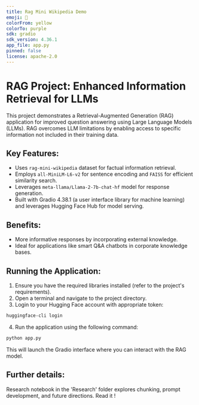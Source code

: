 ```yaml
---
title: Rag Mini Wikipedia Demo
emoji: 💬
colorFrom: yellow
colorTo: purple
sdk: gradio
sdk_version: 4.36.1
app_file: app.py
pinned: false
license: apache-2.0
---
```


# RAG Project: Enhanced Information Retrieval for LLMs
This project demonstrates a Retrieval-Augmented Generation (RAG) application for improved question answering using 
Large Language Models (LLMs). RAG overcomes LLM limitations by enabling access to specific information not included 
in their training data.

## Key Features:
* Uses `rag-mini-wikipedia` dataset for factual information retrieval.
* Employs `all-MiniLM-L6-v2` for sentence encoding and `FAISS` for efficient similarity search.
* Leverages `meta-llama/Llama-2-7b-chat-hf` model for response generation.
* Built with Gradio 4.38.1 (a user interface library for machine learning) and leverages Hugging Face Hub for 
model serving.

## Benefits:
* More informative responses by incorporating external knowledge.
* Ideal for applications like smart Q&A chatbots in corporate knowledge bases.

## Running the Application:
1. Ensure you have the required libraries installed (refer to the project's requirements).
2. Open a terminal and navigate to the project directory.
3. Login to your Hugging Face account with appropriate token:
```bash
huggingface-cli login
```
4. Run the application using the following command:
```bash
python app.py
```
This will launch the Gradio interface where you can interact with the RAG model.

## Further details:
Research notebook in the 'Research' folder explores chunking, prompt development, and future directions. Read it !